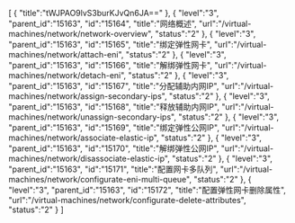 [
	{
		"title":"tWJPAO9lvS3burKJvQn6JA=="
	},
	{
		"level":"3",
		"parent_id":"15163",
		"id":"15164",
		"title":"网络概述",
		"url":"/virtual-machines/network/network-overview",
		"status":"2"
	},
	{
		"level":"3",
		"parent_id":"15163",
		"id":"15165",
		"title":"绑定弹性网卡",
		"url":"/virtual-machines/network/attach-eni",
		"status":"2"
	},
	{
		"level":"3",
		"parent_id":"15163",
		"id":"15166",
		"title":"解绑弹性网卡",
		"url":"/virtual-machines/network/detach-eni",
		"status":"2"
	},
	{
		"level":"3",
		"parent_id":"15163",
		"id":"15167",
		"title":"分配辅助内网IP",
		"url":"/virtual-machines/network/assign-secondary-ips",
		"status":"2"
	},
	{
		"level":"3",
		"parent_id":"15163",
		"id":"15168",
		"title":"释放辅助内网IP",
		"url":"/virtual-machines/network/unassign-secondary-ips",
		"status":"2"
	},
	{
		"level":"3",
		"parent_id":"15163",
		"id":"15169",
		"title":"绑定弹性公网IP",
		"url":"/virtual-machines/network/associate-elastic-ip",
		"status":"2"
	},
	{
		"level":"3",
		"parent_id":"15163",
		"id":"15170",
		"title":"解绑弹性公网IP",
		"url":"/virtual-machines/network/disassociate-elastic-ip",
		"status":"2"
	},
	{
		"level":"3",
		"parent_id":"15163",
		"id":"15171",
		"title":"配置网卡多队列",
		"url":"/virtual-machines/network/configurate-eni-multi-queue",
		"status":"2"
	},
	{
		"level":"3",
		"parent_id":"15163",
		"id":"15172",
		"title":"配置弹性网卡删除属性",
		"url":"/virtual-machines/network/configurate-delete-attributes",
		"status":"2"
	}
]